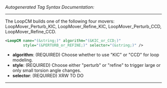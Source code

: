 _Autogenerated Tag Syntax Documentation:_

---
The LoopCM builds one of the following four movers: LoopMover_Perturb_KIC, LoopMover_Refine_KIC, LoopMover_Perturb_CCD, LoopMover_Refine_CCD.

```xml
<LoopCM name="(&string;)" algorithm="(&KIC_or_CCD;)"
        style="(&PERTURB_or_REFINE;)" selector="(&string;)" />
```

-   **algorithm**: (REQUIRED) Choose whether to use "KIC" or "CCD" for loop modeling.
-   **style**: (REQUIRED) Choose either "perturb" or "refine" to trigger large or only small torsion angle changes.
-   **selector**: (REQUIRED) XRW TO DO

---
